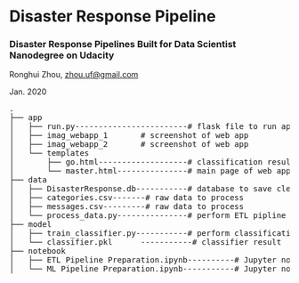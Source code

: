 # Disaster Response Pipeline
### Disaster Response Pipelines Built for Data Scientist Nanodegree on Udacity
Ronghui Zhou, zhou.uf@gmail.com

Jan. 2020



<pre>
.
├── app
│   ├── run.py------------------------# flask file to run app
│   ├── imag_webapp_1		# screenshot of web app
│   ├── imag_webapp_2 		# screenshot of web app
│   └── templates
│       ├── go.html-------------------# classification result page of web app
│       └── master.html---------------# main page of web app
├── data
│   ├── DisasterResponse.db-----------# database to save cleaned data
│   ├── categories.csv-------# raw data to process
│   ├── messages.csv---------# raw data to process
│   └── process_data.py---------------# perform ETL pipline
├── model
│   ├── train_classifier.py-----------# perform classification pipeline
│   └── classifier.pkl		-----------# classifier result
├── notebook
│   ├── ETL Pipeline Preparation.ipynb----------# Jupyter notebook for ETL 
│   └── ML Pipeline Preparation.ipynb-----------# Jupyter notebook for ML

</pre>